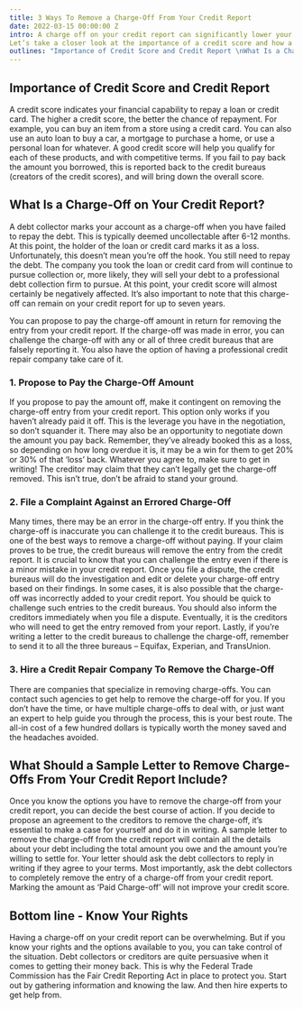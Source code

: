 ```yaml
---
title: 3 Ways To Remove a Charge-Off From Your Credit Report
date: 2022-03-15 00:00:00 Z
intro: A charge off on your credit report can significantly lower your credit score. Your credit score is a measure of how likely you are to pay back a loan or credit card on time. So if you want to borrow money at some point in your life (and let’s be honest, we all will), it’s critical to keep it as high as possible.
Let’s take a closer look at the importance of a credit score and how a charge-off affects the score. I’ll also walk through a few ways of removing a charge-off from your credit report.
outlines: "Importance of Credit Score and Credit Report \nWhat Is a Charge-Off on Your Credit Report? \n1. Propose to Pay the Charge-Off Amount \n2. File a Complaint Against an Errored Charge-Off \n3. Hire a Credit Repair Company To Remove the Charge-Off \nWhat Should a Sample Letter to Remove Charge-Offs From Your Credit Report Include? \nBottom line - Know Your Rights \n"
---
```


## Importance of Credit Score and Credit Report

A credit score indicates your financial capability to repay a loan or credit card. The higher a credit score, the better the chance of repayment.
For example, you can buy an item from a store using a credit card. You can also use an auto loan to buy a car, a mortgage to purchase a home, or use a personal loan for whatever. A good credit score will help you qualify for each of these products, and with competitive terms.
If you fail to pay back the amount you borrowed, this is reported back to the credit bureaus (creators of the credit scores), and will bring down the overall score.     

## What Is a Charge-Off on Your Credit Report?

A debt collector marks your account as a charge-off when you have failed to repay the debt. This is typically deemed uncollectable after 6-12 months. At this point, the holder of the loan or credit card marks it as a loss.
Unfortunately, this doesn’t mean you’re off the hook. You still need to repay the debt. The company you took the loan or credit card from will continue to pursue collection or, more likely, they will sell your debt to a professional debt collection firm to pursue. At this point, your credit score will almost certainly be negatively affected. It’s also important to note that this charge-off can remain on your credit report for up to seven years.     

You can propose to pay the charge-off amount in return for removing the entry from your credit report. If the charge-off was made in error, you can challenge the charge-off with any or all of three credit bureaus that are falsely reporting it. You also have the option of having a professional credit repair company take care of it.     

### 1. Propose to Pay the Charge-Off Amount

If you propose to pay the amount off, make it contingent on removing the charge-off entry from your credit report. This option only works if you haven’t already paid it off. This is the leverage you have in the negotiation, so don’t squander it. There may also be an opportunity to negotiate down the amount you pay back. Remember, they’ve already booked this as a loss, so depending on how long overdue it is, it may be a win for them to get 20% or 30% of that ‘loss’ back.
Whatever you agree to, make sure to get in writing!
The creditor may claim that they can’t legally get the charge-off removed. This isn’t true, don’t be afraid to stand your ground.     

### 2. File a Complaint Against an Errored Charge-Off

Many times, there may be an error in the charge-off entry. If you think the charge-off is inaccurate you can challenge it to the credit bureaus. This is one of the best ways to remove a charge-off without paying.
If your claim proves to be true, the credit bureaus will remove the entry from the credit report.
It is crucial to know that you can challenge the entry even if there is a minor mistake in your credit report. Once you file a dispute, the credit bureaus will do the investigation and edit or delete your charge-off entry based on their findings.
In some cases, it is also possible that the charge-off was incorrectly added to your credit report. You should be quick to challenge such entries to the credit bureaus.
You should also inform the creditors immediately when you file a dispute. Eventually, it is the creditors who will need to get the entry removed from your report.
Lastly, if you’re writing a letter to the credit bureaus to challenge the charge-off, remember to send it to all the three bureaus – Equifax, Experian, and TransUnion.     

### 3. Hire a Credit Repair Company To Remove the Charge-Off

There are companies that specialize in removing charge-offs. You can contact such agencies to get help to remove the charge-off for you.
If you don’t have the time, or have multiple charge-offs to deal with, or just want an expert to help guide you through the process, this is your best route. The all-in cost of a few hundred dollars is typically worth the money saved and the headaches avoided.     

## What Should a Sample Letter to Remove Charge-Offs From Your Credit Report Include?

Once you know the options you have to remove the charge-off from your credit report, you can decide the best course of action. If you decide to propose an agreement to the creditors to remove the charge-off, it’s essential to make a case for yourself and do it in writing.
A sample letter to remove the charge-off from the credit report will contain all the details about your debt including the total amount you owe and the amount you’re willing to settle for. Your letter should ask the debt collectors to reply in writing if they agree to your terms.
Most importantly, ask the debt collectors to completely remove the entry of a charge-off from your credit report. Marking the amount as ‘Paid Charge-off’ will not improve your credit score.     

## Bottom line - Know Your Rights

Having a charge-off on your credit report can be overwhelming. But if you know your rights and the options available to you, you can take control of the situation.
Debt collectors or creditors are quite persuasive when it comes to getting their money back. This is why the Federal Trade Commission has the Fair Credit Reporting Act in place to protect you. Start out by gathering information and knowing the law. And then hire experts to get help from.